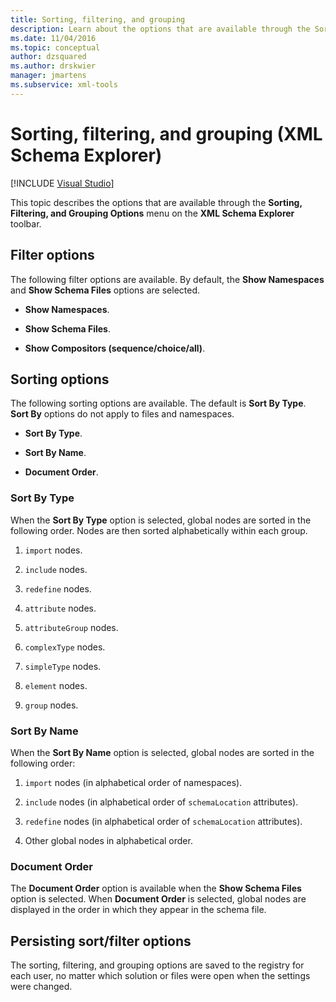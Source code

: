 ```yaml
---
title: Sorting, filtering, and grouping
description: Learn about the options that are available through the Sorting, Filtering, and Grouping Options menu on the XML Schema Explorer toolbar.
ms.date: 11/04/2016
ms.topic: conceptual
author: dzsquared
ms.author: drskwier
manager: jmartens
ms.subservice: xml-tools
---
```

# Sorting, filtering, and grouping (XML Schema Explorer)

 [!INCLUDE [Visual Studio](~/includes/applies-to-version/vs-windows-only.md)]

This topic describes the options that are available through the **Sorting, Filtering, and Grouping Options** menu on the **XML Schema Explorer** toolbar.

## Filter options

The following filter options are available. By default, the **Show Namespaces** and **Show Schema Files** options are selected.

- **Show Namespaces**.

- **Show Schema Files**.

- **Show Compositors (sequence/choice/all)**.

## Sorting options

The following sorting options are available. The default is **Sort By Type**. **Sort By** options do not apply to files and namespaces.

- **Sort By Type**.

- **Sort By Name**.

- **Document Order**.

### Sort By Type

When the **Sort By Type** option is selected, global nodes are sorted in the following order. Nodes are then sorted alphabetically within each group.

1. `import` nodes.

2. `include` nodes.

3. `redefine` nodes.

4. `attribute` nodes.

5. `attributeGroup` nodes.

6. `complexType` nodes.

7. `simpleType` nodes.

8. `element` nodes.

9. `group` nodes.

### Sort By Name

When the **Sort By Name** option is selected, global nodes are sorted in the following order:

1. `import` nodes (in alphabetical order of namespaces).

2. `include` nodes (in alphabetical order of `schemaLocation` attributes).

3. `redefine` nodes (in alphabetical order of `schemaLocation` attributes).

4. Other global nodes in alphabetical order.

### Document Order

The **Document Order** option is available when the **Show Schema Files** option is selected. When **Document Order** is selected, global nodes are displayed in the order in which they appear in the schema file.

## Persisting sort/filter options

The sorting, filtering, and grouping options are saved to the registry for each user, no matter which solution or files were open when the settings were changed.
